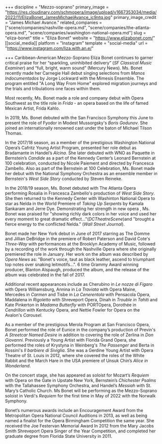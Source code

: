 +++
discipline = "Mezzo-soprano"
primary_image = "https://res.cloudinary.com/schmopera/image/upload/v1667353034/media/2022/11/ElizaBonet_JamesMichaelAvance_ic9ntq.jpg"
primary_image_credit = "James Michael Avance."
related_companies = ["scene/companies/nashville-opera.md", "scene/companies/the-atlanta-opera.md", "scene/companies/washington-national-opera.md"]
slug = "eliza-bonet"
title = "Eliza Bonet"
website = "https://www.elizabonet.com/"
[[social_media]]
platform = "Instagram"
template = "social-media"
url = "https://www.instagram.com/liza.with.an.e/"

+++
Caribbean-American Mezzo-Soprano Eliza Bonet continues to garner critical praise for her “sparkling, uninhibited delivery” (_SF Classical Music Examiner_) and “full, bright, warm sound” (Mercury News). Ms. Bonet recently made her Carnegie Hall debut singing selections from _Manos Indocumentados_ by Jorge Lockward with the Mimesis Ensemble. The program entitled "A Long Way From Home" explored migration journeys and the trials and tribulations one faces within them.

Most recently, Ms. Bonet made a role and company debut with Opera Southwest as the title role in _Frida -_ an opera based on the life of famed Mexican Artist, Frida Kahlo.

In 2019, Ms. Bonet debuted with the San Francisco Symphony this June to present the role of Fyodor in Modest Mussorgsky's _Boris Godunov_. She joined an internationally renowned cast under the baton of Michael Tilson Thomas.

In the 2017/18 season, as a member of the prestigious Washington National Opera’s Cafritz Young Artist Program, presented her role debut as Bradamante in Handel’s _Alcina_. She later debuted with WNO as Paquette in Bernstein’s _Candide_ as a part of the Kennedy Center’s Leonard Bernstein at 100 celebration, conducted by Nicole Paiement and directed by Francesca Zambello. Also as part of the Bernstein at 100 Celebration, Ms. Bonet made her debut with the National Symphony Orchestra as an ensemble member in Bernstein's _West Side Story_ conducted by Steven Reineke.

In the 2018/19 season, Ms. Bonet debuted with The Atlanta Opera performing Rosalia in Francesca Zambello's production of _West Side Story_. She then returned to the Kennedy Center with Washinton National Opera to star as Nelda in the World Premiere of _Taking Up Serpents_ by Kamala Sankaram and Jerre Dye. Demonstrating her strength in new opera , Ms. Bonet was praised for "showing richly dark colors in her voice and used her every moment to great dramatic effect..."(_DCTheatreScene_)and "brought a fierce energy to the conflicted Nelda." (_Wall Street Journal_).

Bonet made her New York debut in June of 2017 starring as The Domme and Jillian DeBridge in the premiere of Robert Paterson and David Cote's _Three-Way_ with performances at the Brooklyn Academy of Music, followed by a recording of the work through the Nashville Opera where she originally premiered the role in January. Her work on the album was described by _Opera News_ as: "Bonet's voice, taut as black leather, ascend to triumphant top notes over snaking leitmotifs...". 6 time Grammy Award winning producer, Blanton Alspaugh, produced the album, and the release of the album was celebrated in the fall of 2017.

Additional recent appearances include as Cherubino in _Le nozze di Figaro_ with Opera Williamsburg, Annina in _La Traviata_ with Opera Maine, Mercedes in _Carmen_ and Tisbe in _La Cenerentola_ with Pensacola Opera, Maddalena in _Rigoletto_ with Shreveport Opera, Dinah in _Trouble in Tahiti_ and Kate Pinkerton in _Madama Butterfly_ with PORTOpera, Dorothée in _Cendrillon_ with Kentucky Opera, and Nettie Fowler for Opera on the Avalon's _Carousel_.

As a member of the prestigious Merola Program at San Francisco Opera, Bonet performed the role of Eunice in the company’s production of Previn's _A Streetcar Named Desire_ in addition to covering the role of Zerlina in _Don Giovanni_. Previously a Young Artist with Florida Grand Opera, she performed the roles of Krystyna in Weinberg's _The Passenger_ and Berta in Rossini's _Il barbiere di Siviglia_. She was a Gerdine Young Artist with Opera Theatre of St. Louis in 2012, where she covered the roles of the White Rabbit and the March Hare in the USA premiere of Unsuk Chin’s _Alice in Wonderland_.

On the concert stage, she has appeared as soloist for Mozart’s _Requiem_ with Opera on the Gate in Upstate New York, Bernstein’s _Chichester Psalms_ with the Tallahassee Symphony Orchestra, and Handel’s _Messiah_ with St. Mary’s Catholic Church. Ms Bonet will be performing as the Mezzo-Soprano soloist in Verdi's _Requiem_ for the first time in May of 2022 with the Norwalk Symphony.

Bonet’s numerous awards include an Encouragement Award from the Metropolitan Opera National Council Auditions in 2013, as well as being named a finalist for the Opera Birmingham Competition the same year. She received the Joe Festervan Memorial Award In 2012 from the Mary Jacobs Smith Shreveport Opera Singer of the Year Competition, and completed her graduate degree from Florida State University in 2011.